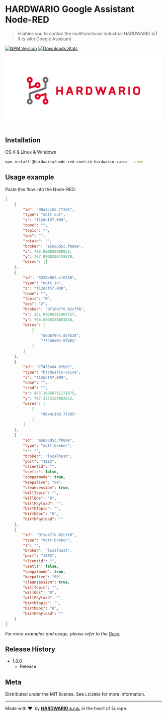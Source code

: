 # HARDWARIO Google Assistant Node-RED

> Enables you to control the multifunctional industrial HARDWARIO IoT Kits with Google Assistant

[![NPM Version][npm-image]][npm-url]
[![Downloads Stats][npm-downloads]][npm-url]

![](hardwario/icons/hardwario.png "HARDWARIO Logo")

## Installation

OS X & Linux & Windows

```sh
npm install @hardwario/node-red-contrib-hardwario-voice --save
```

## Usage example

Paste this flow into the Node-RED:

```json
[
    {
        "id": "90a4c19d.773d5",
        "type": "mqtt out",
        "z": "f12ddf57.809",
        "name": "",
        "topic": "",
        "qos": "",
        "retain": "",
        "broker": "a5605d5c.f080e",
        "x": 702.000020980835,
        "y": 767.0000238418579,
        "wires": []
    },
    {
        "id": "8326e88f.cf6338",
        "type": "mqtt in",
        "z": "f12ddf57.809",
        "name": "",
        "topic": "#",
        "qos": "2",
        "broker": "9f1d47fd.82cff8",
        "x": 251.00000381469727,
        "y": 768.0000228881836,
        "wires": [
            [
                "d9d67844.d6f638",
                "77456e04.0fb01"
            ]
        ]
    },
    {
        "id": "77456e04.0fb01",
        "type": "hardwario-voice",
        "z": "f12ddf57.809",
        "name": "",
        "cred": "",
        "x": 475.16668701171875,
        "y": 767.3333129882812,
        "wires": [
            [
                "90a4c19d.773d5"
            ]
        ]
    },
    {
        "id": "a5605d5c.f080e",
        "type": "mqtt-broker",
        "z": "",
        "broker": "localhost",
        "port": "1883",
        "clientid": "",
        "usetls": false,
        "compatmode": true,
        "keepalive": "60",
        "cleansession": true,
        "willTopic": "",
        "willQos": "0",
        "willPayload": "",
        "birthTopic": "",
        "birthQos": "0",
        "birthPayload": ""
    },
    {
        "id": "9f1d47fd.82cff8",
        "type": "mqtt-broker",
        "z": "",
        "broker": "localhost",
        "port": "1883",
        "clientid": "",
        "usetls": false,
        "compatmode": true,
        "keepalive": "60",
        "cleansession": true,
        "willTopic": "",
        "willQos": "0",
        "willPayload": "",
        "birthTopic": "",
        "birthQos": "0",
        "birthPayload": ""
    }
]
```

_For more examples and usage, please refer to the [Docs][wiki]._

## Release History

- 1.0.0
  - Release

## Meta

Distributed under the MIT license. See `LICENSE` for more information.

---

Made with &#x2764;&nbsp; by [**HARDWARIO s.r.o.**](https://www.hardwario.com/) in the heart of Europe.

<!-- Markdown link & img dfn's -->

[npm-image]: https://img.shields.io/npm/v/@hardwario/node-red-contrib-hardwario-voice.svg?style=flat-square
[npm-url]: https://www.npmjs.com/package/@hardwario/node-red-contrib-hardwario-voice
[npm-downloads]: https://img.shields.io/npm/dm/@hardwario/node-red-contrib-hardwario-voice.svg?style=flat-square
[wiki]: https://developers.hardwario.com/integrations/google-assistant
